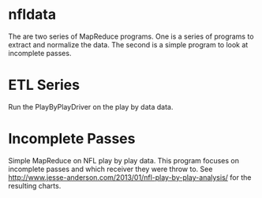 nfldata
=======

The are two series of MapReduce programs.  One is a series of programs to extract and normalize the data.  The second is a simple program to look at incomplete passes.  

ETL Series
==========
Run the PlayByPlayDriver on the play by data data.   

Incomplete Passes
=================
Simple MapReduce on NFL play by play data.  This program focuses on incomplete passes and which receiver they were throw to.  See http://www.jesse-anderson.com/2013/01/nfl-play-by-play-analysis/ for the resulting charts.
